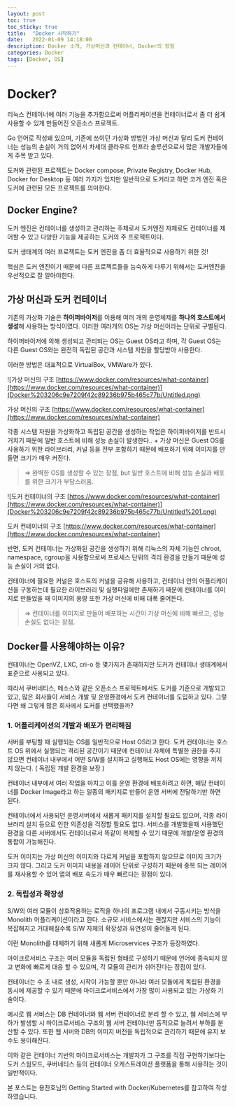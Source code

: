 ```yaml
---
layout: post
toc: true
toc_sticky: true
title:  "Docker 시작하기"
date:   2022-01-09 14:18:00
description: Docker 소개, 가상머신과 컨테이너, Docker의 장점
categories: Docker
tags: [Docker, OS]
---
```


# Docker?

리눅스 컨테이너에 여러 기능을 추가함으로써 어플리케이션을 컨테이너로서 좀 더 쉽게 사용할 수 있게 만들어진 오픈소스 프로젝트.

Go 언어로 작성돼 있으며, 기존에 쓰이던 가상화 방법인 가상 머신과 달리 도커 컨테이너는 성능의 손실이 거의 없어서 차세대 클라우드 인프라 솔루션으로서 많은 개발자들에게 주목 받고 있다.

도커와 관련된 프로젝트는 Docker compose, Private Registry, Docker Hub, Docker for Desktop 등 여러 가지가 있지만 일반적으로 도커라고 하면 코거 엔진 혹은 도커에 관련된 모든 프로젝트를 의미한다. 

## Docker Engine?

도커 엔진은 컨테이너를 생성하고 관리하는 주체로서 도커엔진 자체로도 컨테이너를 제어할 수 있고 다양한 기능을 제공하는 도커의 주 프로젝트이다.

도커 생태계의 여러 프로젝트는 도커 엔진을  좀 더 효율적으로 사용하기 위한 것!

핵심은 도커 엔진이기 때문에 다른 프로젝트들을 능숙하게 다루기 위해서는 도커엔진을 우선적으로 잘 알아야한다.

## 가상 머신과 도커 컨테이너

기존의 가상화 기술은 **하이퍼바이저**를 이용해 여러 개의 운영체제를 **하나의 호스트에서 생성**해 사용하는 방식이였다. 이러한 여러개의 OS는 가상 머신이라는 단위로 구별된다.

하이퍼바이저에 의해 생성되고 관리되는 OS는 Guest OS라고 하며, 각 Guest OS는 다른 Guest OS와는 완전히 독립된 공간과 시스템 자원을 할당받아 사용한다.

이러한 방법은 대표적으로 VirtualBox, VMWare가 있다. 

![가상 머신의 구조 [https://www.docker.com/resources/what-container](https://www.docker.com/resources/what-container)](Docker%203206c9e7209f42c89236b975b465c77b/Untitled.png)

가상 머신의 구조 [https://www.docker.com/resources/what-container](https://www.docker.com/resources/what-container)

각종 시스템 자원을 가상화하고 독립된 공간을 생성하는 작업은 하이퍼바이저를 반드시 거치기 때문에 일반 호스트에 비해 성능 손실이 발생한다.. + 가상 머신은 Guest OS를 사용하기 위한 라이브러리, 커널 등을 전부 포함하기 때문에 배포하기 위해 이미지를 만들면 크기가 매우 커진다. 

> ⇒ 완벽한 OS를 생성할 수 있는 장점, but 일반 호스트에 비해 성능 손실과 배포를 위한 크기가 부담스러움.
> 

![도커 컨테이너의 구조 [https://www.docker.com/resources/what-container](https://www.docker.com/resources/what-container)](Docker%203206c9e7209f42c89236b975b465c77b/Untitled%201.png)

도커 컨테이너의 구조 [https://www.docker.com/resources/what-container](https://www.docker.com/resources/what-container)

반면, 도커 컨테이너는 가상화된 공간을 생성하기 위해 리눅스의 자체 기능인 chroot, namespace, cgroup을 사용함으로써 프로세스 단위의 격리 환경을 만들기 때문에 성능 손실이 거의 없다. 

컨테이너에 필요한 커널은 호스트의 커널을 공유해 사용하고, 컨테이너 안의 어플리케이션을 구동하는데 필요한 라이브러리 및 실행파일에만 존재하기 때문에 컨테이너를 이미지로 만들었을 때 이미지의 용량 또한 가상 머신에 비해 대폭 줄어든다.  

> ⇒ 컨테이너를 이미지로 만들어 배포하는 시간이 가상 머신에 비해 빠르고, 성능 손실도 없다는 장점.
> 

## Docker를 사용해야하는 이유?

컨테이너는 OpenVZ, LXC, cri-o 등 몇가지가 존재하지만 도커가 컨테이너 생태계에서 표준으로 사용되고 있다. 

따라서 쿠버네티스, 메소스와 같은 오픈소스 프로젝트에서도 도커를 기준으로 개발되고 있고, 많은 회사들이 서비스 개발 및 운영환경에서 도커 컨테이너를 도입하고 있다. 그렇다면 왜 그렇게 많은 회사에서 도커를 선택했을까?

### 1. 어플리케이션의 개발과 배포가 편리해짐

서버를 부팅할 때 실행되는 OS를 일반적으로 Host OS라고 한다. 도커 컨테이너는 호스트 OS 위에서 실행되는 격리된 공간이기 때문에 컨테이너 자체에 특별한 권한을 주지 않으면 컨테이너 내부에서 어떤 S/W를 설치하고 실행해도 Host OS에는 영향을 끼치지 않는다. ( 독립된 개발 환경을 보장 )

컨테이너 내부에서 여러 작업을 마치고 이를 운영 환경에 배포하려고 하면, 해당 컨테이너를 Docker Image라고 하는 일종의 패키지로 만들어 운영 서버에 전달하기만 하면 된다. 

컨테이너에서 사용되던 운영서버에서 새롭게 패키지를 설치할 필요도 없으며, 각종 라이브러리 설치 등으로 인한 의존성을 걱정할 필요도 없다. 서비스를 개발했을때 사용했던 환경을 다른 서버에서도 컨테이너로서 똑같이 복제할 수 있기 때문에 개발/운영 환경의 통합이 가능해진다. 

도커 이미지는 가상 머신의 이미지와 다르게 커널을 포함하지 않으므로 이미지 크기가 크지 않다. 그리고 도커 이미지 내용을 레이어 단위로 구성하기 때문에 중복 되는 레이어를 재사용할 수 있어 앱의 배포 속도가 매우 빠르다는 장점이 있다. 

### 2. 독립성과 확장성

S/W의 여러 모듈이 상호작용하는 로직을 하나의 프로그램 내에서 구동시키는 방식을 Monolith 어플리케이션이라고 한다. 소규모 서비스에서는 괜찮지만 서비스의 기능이 복잡해지고 거대해질수록 S/W 자체의 확장성과 유연성이 줄어들게 된다. 

이런 Monolith를 대체하기 위해 새롭게 Microservices 구조가 등장하였다. 

마이크로서비스 구조는 여러 모듈을 독립된 형태로 구성하기 때문에 언어에 종속되지 않고 변화에 빠르게 대응 할 수 있으며, 각 모듈의 관리가 쉬어진다는 장점이 있다. 

컨테이너는 수 초 내로 생성, 시작이 가능할 뿐만 아니라 여러 모듈에게 독립된 환경을 동시에 제공할 수 있기 때문에 마이크로서비스에서 가장 많이 사용되고 있는 가상화 기술이다. 

예시로 웹 서비스는 DB 컨테이너와 웹 서버 컨테이너로 분리 할 수 있고, 웹 서비스에 부하가 발생할 시 마이크로서비스 구조의 웹 서버 컨테이너만 동적으로 늘려서 부하를 분산할 수 있다. 또한 웹 서버와 DB의 이미지 버전을 독립적으로 관리하기 때문에 유지 보수도 용이해진다. 

이와 같은 컨테이너 기반의 마이크로서비스는 개발자가 그 구조를 직접 구현하기보다는 도커 스웜모드, 쿠버네티스 등의 컨테이너 오케스트레이션 플랫폼을 통해 사용하는 것이 일반적이다.


본 포스트는 용찬호님의 Getting Started with Docker/Kubernetes를 참고하여 작성하였습니다.